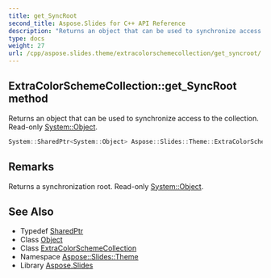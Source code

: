 ```yaml
---
title: get_SyncRoot
second_title: Aspose.Slides for C++ API Reference
description: "Returns an object that can be used to synchronize access to the collection. Read-only System::Object."
type: docs
weight: 27
url: /cpp/aspose.slides.theme/extracolorschemecollection/get_syncroot/
---
```

## ExtraColorSchemeCollection::get_SyncRoot method


Returns an object that can be used to synchronize access to the collection. Read-only [System::Object](../../../system/object/).

```cpp
System::SharedPtr<System::Object> Aspose::Slides::Theme::ExtraColorSchemeCollection::get_SyncRoot() override
```

## Remarks


Returns a synchronization root. Read-only [System::Object](../../../system/object/). 
## See Also

* Typedef [SharedPtr](../../../system/sharedptr/)
* Class [Object](../../../system/object/)
* Class [ExtraColorSchemeCollection](../)
* Namespace [Aspose::Slides::Theme](../../)
* Library [Aspose.Slides](../../../)
